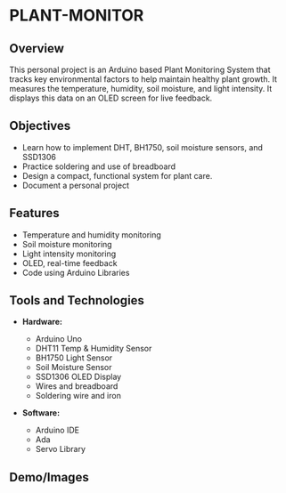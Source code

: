 # PLANT-MONITOR

## Overview

This personal project is an Arduino based Plant Monitoring System that tracks key environmental factors to help maintain healthy plant growth. It measures the temperature, humidity, soil moisture, and light intensity. It displays this data on an OLED screen for live feedback.

## Objectives

- Learn how to implement DHT, BH1750, soil moisture sensors, and SSD1306
- Practice soldering and use of breadboard
- Design a compact, functional system for plant care.
- Document a personal project

## Features

- Temperature and humidity monitoring
- Soil moisture monitoring
- Light intensity monitoring
- OLED, real-time feedback
- Code using Arduino Libraries

## Tools and Technologies

- **Hardware:**
  - Arduino Uno
  - DHT11 Temp & Humidity Sensor
  - BH1750 Light Sensor
  - Soil Moisture Sensor
  - SSD1306 OLED Display
  - Wires and breadboard
  - Soldering wire and iron

- **Software:**
  - Arduino IDE
  - Ada
  - Servo Library

## Demo/Images
